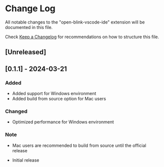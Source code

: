 # Change Log

All notable changes to the "open-blink-vscode-ide" extension will be documented in this file.

Check [Keep a Changelog](http://keepachangelog.com/) for recommendations on how to structure this file.

## [Unreleased]

## [0.1.1] - 2024-03-21

### Added
- Added support for Windows environment
- Added build from source option for Mac users

### Changed
- Optimized performance for Windows environment

### Note
- Mac users are recommended to build from source until the official release

- Initial release